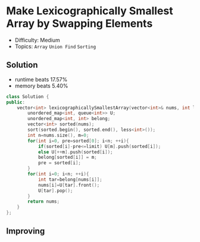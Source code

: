 # Make Lexicographically Smallest Array by Swapping Elements
- Difficulty: Medium
- Topics: `Array` `Union Find` `Sorting`

## Solution
- runtime beats 17.57%
- memory beats 5.40%
``` cpp
class Solution {
public:
    vector<int> lexicographicallySmallestArray(vector<int>& nums, int limit) {
        unordered_map<int, queue<int>> U;
        unordered_map<int, int> belong;
        vector<int> sorted(nums);
        sort(sorted.begin(), sorted.end(), less<int>());
        int n=nums.size(), m=0;
        for(int i=0, pre=sorted[0]; i<n; ++i){
            if(sorted[i]-pre<=limit) U[m].push(sorted[i]);
            else U[++m].push(sorted[i]);
            belong[sorted[i]] = m;
            pre = sorted[i];
        }
        for(int i=0; i<n; ++i){
            int tar=belong[nums[i]];
            nums[i]=U[tar].front();
            U[tar].pop();
        }
        return nums;
    }
};
```

## Improving
<!-- ### source code
- runtime beats 
- memory beats 
``` cpp
``` -->